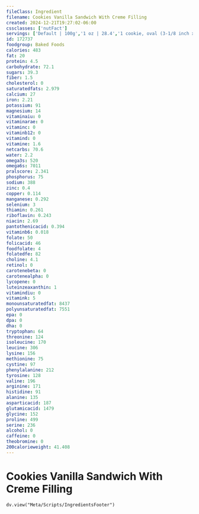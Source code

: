 ```yaml
---
fileClass: Ingredient
filename: Cookies Vanilla Sandwich With Creme Filling
created: 2024-12-21T19:27:02-06:00
cssclasses: ['nutFact']
servings: ['Default | 100g','1 oz | 28.4','1 cookie, oval (3-1/8 inch x 1-1/4 inch x 3/8 inch) | 15','1 cookie, round (1-3/4 inch dia) | 10']
id: 172737
foodgroup: Baked Foods
calories: 483
fat: 20
protein: 4.5
carbohydrate: 72.1
sugars: 39.3
fiber: 1.5
cholesterol: 0
saturatedfats: 2.979
calcium: 27
iron: 2.21
potassium: 91
magnesium: 14
vitaminaiu: 0
vitaminarae: 0
vitaminc: 0
vitaminb12: 0
vitamind: 0
vitamine: 1.6
netcarbs: 70.6
water: 2.2
omega3s: 520
omega6s: 7011
pralscore: 2.341
phosphorus: 75
sodium: 388
zinc: 0.4
copper: 0.114
manganese: 0.292
selenium: 3
thiamin: 0.261
riboflavin: 0.243
niacin: 2.69
pantothenicacid: 0.394
vitaminb6: 0.018
folate: 50
folicacid: 46
foodfolate: 4
folatedfe: 82
choline: 4.1
retinol: 0
carotenebeta: 0
carotenealpha: 0
lycopene: 0
luteinzeaxanthin: 1
vitamindiu: 0
vitamink: 5
monounsaturatedfat: 8437
polyunsaturatedfat: 7551
epa: 0
dpa: 0
dha: 0
tryptophan: 64
threonine: 124
isoleucine: 170
leucine: 306
lysine: 156
methionine: 75
cystine: 97
phenylalanine: 212
tyrosine: 128
valine: 196
arginine: 171
histidine: 91
alanine: 135
asparticacid: 187
glutamicacid: 1479
glycine: 152
proline: 499
serine: 236
alcohol: 0
caffeine: 0
theobromine: 0
200calorieweight: 41.408
---
```


# Cookies Vanilla Sandwich With Creme Filling

```dataviewjs
dv.view("Meta/Scripts/IngredientsFooter")
```